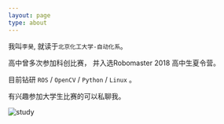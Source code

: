 ```yaml
---
layout: page
type: about
---
```


我叫`李昊`, 就读于`北京化工大学-自动化系`。 

高中曾多次参加科创比赛， 并入选Robomaster 2018 高中生夏令营。

目前钻研 `ROS` / `OpenCV` / `Python` / `Linux` 。 

有兴趣参加大学生比赛的可以私聊我。

![study](https://raw.githubusercontent.com/lifuguan/robotics-competition-project/master/img/study.jpg)
